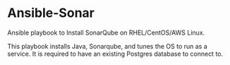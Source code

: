 # Ansible-Sonar
Ansible playbook to Install SonarQube on RHEL/CentOS/AWS Linux.

This playbook installs Java, Sonarqube, and tunes the OS to run as a service.  It is required to have an existing Postgres database to connect to.

